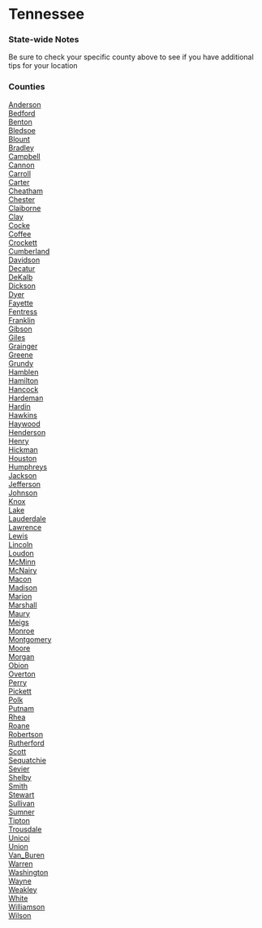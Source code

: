 # Tennessee

### State-wide Notes
Be sure to check your specific county above to see if you have additional tips for your location

### Counties
[Anderson](Anderson.md)\
[Bedford](Bedford.md)\
[Benton](Benton.md)\
[Bledsoe](Bledsoe.md)\
[Blount](Blount.md)\
[Bradley](Bradley.md)\
[Campbell](Campbell.md)\
[Cannon](Cannon.md)\
[Carroll](Carroll.md)\
[Carter](Carter.md)\
[Cheatham](Cheatham.md)\
[Chester](Chester.md)\
[Claiborne](Claiborne.md)\
[Clay](Clay.md)\
[Cocke](Cocke.md)\
[Coffee](Coffee.md)\
[Crockett](Crockett.md)\
[Cumberland](Cumberland.md)\
[Davidson](Davidson.md)\
[Decatur](Decatur.md)\
[DeKalb](DeKalb.md)\
[Dickson](Dickson.md)\
[Dyer](Dyer.md)\
[Fayette](Fayette.md)\
[Fentress](Fentress.md)\
[Franklin](Franklin.md)\
[Gibson](Gibson.md)\
[Giles](Giles.md)\
[Grainger](Grainger.md)\
[Greene](Greene.md)\
[Grundy](Grundy.md)\
[Hamblen](Hamblen.md)\
[Hamilton](Hamilton.md)\
[Hancock](Hancock.md)\
[Hardeman](Hardeman.md)\
[Hardin](Hardin.md)\
[Hawkins](Hawkins.md)\
[Haywood](Haywood.md)\
[Henderson](Henderson.md)\
[Henry](Henry.md)\
[Hickman](Hickman.md)\
[Houston](Houston.md)\
[Humphreys](Humphreys.md)\
[Jackson](Jackson.md)\
[Jefferson](Jefferson.md)\
[Johnson](Johnson.md)\
[Knox](Knox.md)\
[Lake](Lake.md)\
[Lauderdale](Lauderdale.md)\
[Lawrence](Lawrence.md)\
[Lewis](Lewis.md)\
[Lincoln](Lincoln.md)\
[Loudon](Loudon.md)\
[McMinn](McMinn.md)\
[McNairy](McNairy.md)\
[Macon](Macon.md)\
[Madison](Madison.md)\
[Marion](Marion.md)\
[Marshall](Marshall.md)\
[Maury](Maury.md)\
[Meigs](Meigs.md)\
[Monroe](Monroe.md)\
[Montgomery](Montgomery.md)\
[Moore](Moore.md)\
[Morgan](Morgan.md)\
[Obion](Obion.md)\
[Overton](Overton.md)\
[Perry](Perry.md)\
[Pickett](Pickett.md)\
[Polk](Polk.md)\
[Putnam](Putnam.md)\
[Rhea](Rhea.md)\
[Roane](Roane.md)\
[Robertson](Robertson.md)\
[Rutherford](Rutherford.md)\
[Scott](Scott.md)\
[Sequatchie](Sequatchie.md)\
[Sevier](Sevier.md)\
[Shelby](Shelby.md)\
[Smith](Smith.md)\
[Stewart](Stewart.md)\
[Sullivan](Sullivan.md)\
[Sumner](Sumner.md)\
[Tipton](Tipton.md)\
[Trousdale](Trousdale.md)\
[Unicoi](Unicoi.md)\
[Union](Union.md)\
[Van_Buren](Van_Buren.md)\
[Warren](Warren.md)\
[Washington](Washington.md)\
[Wayne](Wayne.md)\
[Weakley](Weakley.md)\
[White](White.md)\
[Williamson](Williamson.md)\
[Wilson](Wilson.md)